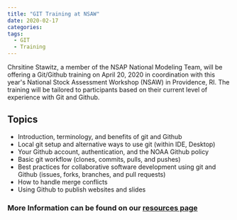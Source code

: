 ```yaml
---
title: "GIT Training at NSAW"
date: 2020-02-17
categories:
tags:
  - GIT
  - Training
---
```



Chrsitine Stawitz, a member of the NSAP National Modeling Team, will be offering a Git/Github training on April 20, 2020 in coordination with this year's National Stock Assessment Workshop (NSAW) in Providence, RI. The training will be tailored to participants based on their current level of experience with Git and Github.

## Topics

- Introduction, terminology, and benefits of git and Github
- Local git setup and alternative ways to use git (within IDE, Desktop)
- Your Github account, authentication, and the NOAA Github policy
- Basic git workflow (clones, commits, pulls, and pushes)
- Best practices for collaborative software development using git and Github (issues, forks, branches, and pull requests)
- How to handle merge conflicts
- Using Github to publish websites and slides

### More Information can be found on our [resources page](https://noaa-fisheries-integrated-toolbox.github.io/resources/workshops/NSAW-GIT-Training/)

